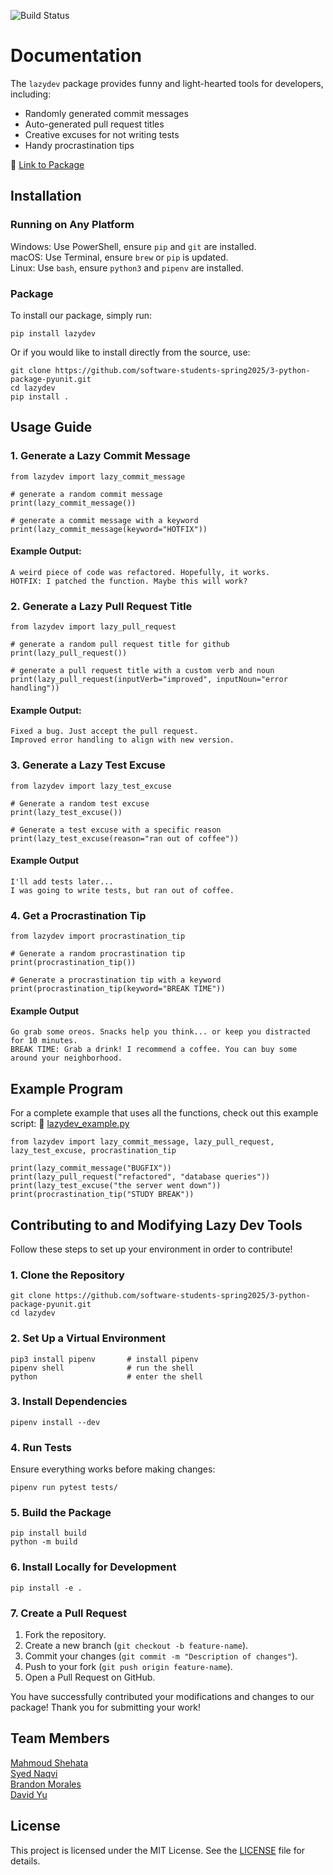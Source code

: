 ![Build Status](https://github.com/software-students-spring2025/3-python-package-pyunit/actions/workflows/ci.yml/badge.svg)

# Documentation

The `lazydev` package provides funny and light-hearted tools for developers, including:

- Randomly generated commit messages
- Auto-generated pull request titles
- Creative excuses for not writing tests
- Handy procrastination tips

🔗 [Link to Package](https://pypi.org/project/lazydev-pyunit/2.0.0/)

## Installation

### Running on Any Platform
Windows: Use PowerShell, ensure `pip` and `git` are installed. <br />
macOS: Use Terminal, ensure `brew` or `pip` is updated. <br />
Linux: Use `bash`, ensure `python3` and `pipenv` are installed.

### Package
To install our package, simply run:
```
pip install lazydev
```
Or if you would like to install directly from the source, use:
```
git clone https://github.com/software-students-spring2025/3-python-package-pyunit.git
cd lazydev
pip install .
```

## Usage Guide

### 1. Generate a Lazy Commit Message
```
from lazydev import lazy_commit_message

# generate a random commit message
print(lazy_commit_message())

# generate a commit message with a keyword
print(lazy_commit_message(keyword="HOTFIX"))
```
#### Example Output:
```
A weird piece of code was refactored. Hopefully, it works.
HOTFIX: I patched the function. Maybe this will work?
```

### 2. Generate a Lazy Pull Request Title
```
from lazydev import lazy_pull_request

# generate a random pull request title for github
print(lazy_pull_request())

# generate a pull request title with a custom verb and noun
print(lazy_pull_request(inputVerb="improved", inputNoun="error handling"))
```

#### Example Output:
```
Fixed a bug. Just accept the pull request.
Improved error handling to align with new version.
```

### 3. Generate a Lazy Test Excuse
```
from lazydev import lazy_test_excuse

# Generate a random test excuse
print(lazy_test_excuse())

# Generate a test excuse with a specific reason
print(lazy_test_excuse(reason="ran out of coffee"))
```

#### Example Output
```
I'll add tests later...
I was going to write tests, but ran out of coffee.
```

### 4. Get a Procrastination Tip
```
from lazydev import procrastination_tip

# Generate a random procrastination tip
print(procrastination_tip())

# Generate a procrastination tip with a keyword
print(procrastination_tip(keyword="BREAK TIME"))
```

#### Example Output
```
Go grab some oreos. Snacks help you think... or keep you distracted for 10 minutes.
BREAK TIME: Grab a drink! I recommend a coffee. You can buy some around your neighborhood.
```

## Example Program
For a complete example that uses all the functions, check out this example script: 🔗 [lazydev_example.py](https://github.com/software-students-spring2025/3-python-package-pyunit/blob/main/lazydev_example)
```
from lazydev import lazy_commit_message, lazy_pull_request, lazy_test_excuse, procrastination_tip

print(lazy_commit_message("BUGFIX"))
print(lazy_pull_request("refactored", "database queries"))
print(lazy_test_excuse("the server went down"))
print(procrastination_tip("STUDY BREAK"))
```
## Contributing to and Modifying Lazy Dev Tools

Follow these steps to set up your environment in order to contribute!

### 1. Clone the Repository
```
git clone https://github.com/software-students-spring2025/3-python-package-pyunit.git
cd lazydev
```

### 2. Set Up a Virtual Environment
```
pip3 install pipenv       # install pipenv
pipenv shell              # run the shell
python                    # enter the shell
```

### 3. Install Dependencies
```
pipenv install --dev
```

### 4. Run Tests
Ensure everything works before making changes:
```
pipenv run pytest tests/
```

### 5. Build the Package
```
pip install build
python -m build
```

### 6. Install Locally for Development
```
pip install -e .
```

### 7. Create a Pull Request
1. Fork the repository.
2. Create a new branch (`git checkout -b feature-name`).
3. Commit your changes (`git commit -m "Description of changes"`).
4. Push to your fork (`git push origin feature-name`).
5. Open a Pull Request on GitHub.

You have successfully contributed your modifications and changes to our package! Thank you for submitting your work!

## Team Members
[Mahmoud Shehata](https://github.com/MahmoudS1201) <br /> 
[Syed Naqvi](https://github.com/syed1naqvi) <br />
[Brandon Morales](https://github.com/BAMOEQ) <br />
[David Yu](https://github.com/DavidYu00)

## License
This project is licensed under the MIT License. See the [LICENSE](https://github.com/software-students-spring2025/3-python-package-pyunit/blob/main/LICENSE) file for details.